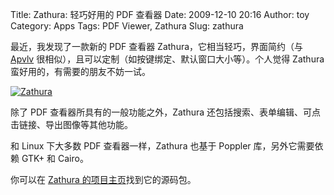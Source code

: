 Title: Zathura: 轻巧好用的 PDF 查看器
Date: 2009-12-10 20:16
Author: toy
Category: Apps
Tags: PDF Viewer, Zathura
Slug: zathura

最近，我发现了一款新的 PDF 查看器 Zathura，它相当轻巧，界面简约（与 [Apvlv](http://linuxtoy.org/archives/apvlv.html) 很相似），且可以定制（如按键绑定、默认窗口大小等）。个人觉得 Zathura 蛮好用的，有需要的朋友不妨一试。

<!-- PELICAN_END_SUMMARY -->

[![Zathura](http://i.linuxtoy.org/images/2009/12/zathura-thumb.png)](http://i.linuxtoy.org/images/2009/12/zathura.png)

除了 PDF 查看器所具有的一般功能之外，Zathura 还包括搜索、表单编辑、可点击链接、导出图像等其他功能。

和 Linux 下大多数 PDF 查看器一样，Zathura 也基于 Poppler 库，另外它需要依赖 GTK+ 和 Cairo。

你可以在 [Zathura 的项目主页](http://zathura.pwmt.org)找到它的源码包。
